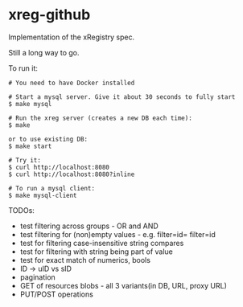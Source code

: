 # xreg-github

Implementation of the xRegistry spec.

Still a long way to go.

To run it:
```
# You need to have Docker installed

# Start a mysql server. Give it about 30 seconds to fully start
$ make mysql

# Run the xreg server (creates a new DB each time):
$ make

or to use existing DB:
$ make start

# Try it:
$ curl http://localhost:8080
$ curl http://localhost:8080?inline

# To run a mysql client:
$ make mysql-client
```

TODOs:
- test filtering  across groups - OR and AND
- test filtering for (non)empty values - e.g. filter=id=  filter=id
- test for filtering case-insensitive string compares
- test for filtering with string being part of value
- test for exact match of numerics, bools
- ID -> uID vs sID
- pagination
- GET of resources blobs - all 3 variants(in DB, URL, proxy URL)
- PUT/POST operations
